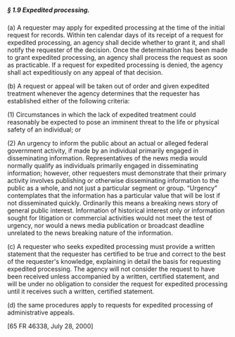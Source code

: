 ##### § 1.9 Expedited processing. #####

(a) A requester may apply for expedited processing at the time of the initial request for records. Within ten calendar days of its receipt of a request for expedited processing, an agency shall decide whether to grant it, and shall notify the requester of the decision. Once the determination has been made to grant expedited processing, an agency shall process the request as soon as practicable. If a request for expedited processing is denied, the agency shall act expeditiously on any appeal of that decision.

(b) A request or appeal will be taken out of order and given expedited treatment whenever the agency determines that the requester has established either of the following criteria:

(1) Circumstances in which the lack of expedited treatment could reasonably be expected to pose an imminent threat to the life or physical safety of an individual; or

(2) An urgency to inform the public about an actual or alleged federal government activity, if made by an individual primarily engaged in disseminating information. Representatives of the news media would normally qualify as individuals primarily engaged in disseminating information; however, other requesters must demonstrate that their primary activity involves publishing or otherwise disseminating information to the public as a whole, and not just a particular segment or group. “Urgency” contemplates that the information has a particular value that will be lost if not disseminated quickly. Ordinarily this means a breaking news story of general public interest. Information of historical interest only or information sought for litigation or commercial activities would not meet the test of urgency, nor would a news media publication or broadcast deadline unrelated to the news breaking nature of the information.

(c) A requester who seeks expedited processing must provide a written statement that the requester has certified to be true and correct to the best of the requester's knowledge, explaining in detail the basis for requesting expedited processing. The agency will not consider the request to have been received unless accompanied by a written, certified statement, and will be under no obligation to consider the request for expedited processing until it receives such a written, certified statement.

(d) the same procedures apply to requests for expedited processing of administrative appeals.

[65 FR 46338, July 28, 2000]